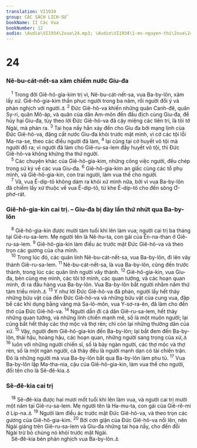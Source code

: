 ```yaml
---
translation: VI1934
group: CÁC SÁCH LỊCH-SỬ
bookName: II Các Vua 
bookNumber: 12
audio: \Audio\VI1934\2vua\24.mp3; \Audio\VI1934\1-ms-nguyen-thi\2vua\24.mp3
---
```


<div class="title"><h1>24</h1><h3>Nê-bu-cát-nết-sa xâm chiếm nước Giu-đa</h3></div>
<span class="verse 2vua_24_1"> <sup>1</sup> Trong đời Giê-hô-gia-kim trị vì, Nê-bu-cát-nết-sa, vua Ba-by-lôn, xâm lấy xứ. Giê-hô-gia-kim thần phục người trong ba năm, rồi người đổi ý và phản nghịch với người.<a data-toggle="tooltip" data-placement="bottom" title="Gie 25:1-38; Da 1:1-2">⚓</a></span>
<span class="verse 2vua_24_2"><sup>2</sup> Đức Giê-hô-va khiến những quân Canh-đê, quân Sy-ri, quân Mô-áp, và quân của dân Am-môn đến đấu địch cùng Giu-đa, để hủy hại Giu-đa, tùy theo lời Đức Giê-hô-va đã cậy miệng các tiên tri, là tôi tớ Ngài, mà phán ra. </span>
<span class="verse 2vua_24_3"><sup>3</sup> Tai họa nầy hẳn xảy đến cho Giu đa bởi mạng lịnh của Đức Giê-hô-va, đặng cất nước Giu-đa khỏi trước mặt mình, vì cớ các tội lỗi Ma-na-se, theo các điều người đã làm, </span>
<span class="verse 2vua_24_4"><sup>4</sup> lại cũng tại cớ huyết vô tội mà người đổ ra; vì người đã làm cho Giê-ru-sa-lem đầy huyết vô tội, thì Đức Giê-hô-va không khứng tha thứ người. <br/></span>
<span class="verse 2vua_24_5"> <sup>5</sup> Các chuyện khác của Giê-hô-gia-kim, những công việc người, đều chép trong sử ký về các vua Giu-đa. </span>
<span class="verse 2vua_24_6"><sup>6</sup> Giê-hô-gia-kim an giấc cùng các tổ phụ mình, và Giê-hô-gia-kin, con trai người, làm vua thế cho người. <br/></span>
<span class="verse 2vua_24_7"> <sup>7</sup> Vả, vua Ê-díp-tô không dám ra khỏi xứ mình nữa, bởi vì vua Ba-by-lôn đã chiếm lấy xứ thuộc về vua Ê-díp-tô, từ khe Ê-díp-tô cho đến sông Ơ-phơ-rát. <br/></span>
<div class="title"><h3>Giê-hô-gia-kin cai trị. – Giu-đa bị đày lần thứ nhứt qua Ba-by-lôn</h3></div>
<span class="verse 2vua_24_8"> <sup>8</sup> Giê-hô-gia-kin được mười tám tuổi khi lên làm vua; người cai trị ba tháng tại Giê-ru-sa-lem. Mẹ người tên là Nê-hu-ta, con gái của Ên-na-than ở Giê-ru-sa-lem. </span>
<span class="verse 2vua_24_9"><sup>9</sup> Giê-hô-gia-kin làm điều ác trước mặt Đức Giê-hô-va và theo trọn các gương của cha mình. <br/></span>
<span class="verse 2vua_24_10"> <sup>10</sup> Trong lúc đó, các quân lính Nê-bu-cát-nết-sa, vua Ba-by-lôn, đi lên vây thành Giê-ru-sa-lem. </span>
<span class="verse 2vua_24_11"><sup>11</sup> Nê-bu-cát-nết-sa, là vua Ba-by-lôn, cũng đến trước thành, trong lúc các quân lính người vây thành. </span>
<span class="verse 2vua_24_12"><sup>12</sup> Giê-hô-gia-kin, vua Giu-đa, bèn cùng mẹ mình, các tôi tớ mình, các quan tướng, và các hoạn quan mình, đi ra đầu hàng vua Ba-by-lôn. Vua Ba-by-lôn bắt người nhằm năm thứ tám triều mình.<a data-toggle="tooltip" data-placement="bottom" title="Gie 22:24-30; 24:1-10; 29:1-2">⚓</a></span>
<span class="verse 2vua_24_13"><sup>13</sup> Y như lời Đức Giê-hô-va đã phán, người lấy hết thảy những bửu vật của đền Đức Giê-hô-va và những bửu vật của cung vua, đập bể các khí dụng bằng vàng mà Sa-lô-môn, vua Y-sơ-ra-ên, đã làm cho đền thờ của Đức Giê-hô-va. </span>
<span class="verse 2vua_24_14"><sup>14</sup> Người dẫn đi cả dân Giê-ru-sa-lem, hết thảy những quan tướng, và những lính chiến mạnh mẽ, số là một muôn người; lại cũng bắt hết thảy các thợ mộc và thợ rèn; chỉ còn lại những thường dân của xứ. </span>
<span class="verse 2vua_24_15"><sup>15</sup> Vậy, người đem Giê-hô-gia-kin đến Ba-by-lôn; lại bắt đem đến Ba-by-lôn, thái hậu, hoàng hậu, các hoạn quan, những người sang trọng của xứ,<a data-toggle="tooltip" data-placement="bottom" title="Exe 17:12">⚓</a></span>
<span class="verse 2vua_24_16"><sup>16</sup> luôn với những người chiến sĩ, số là bảy ngàn người, các thợ mộc và thợ rèn, số là một ngàn người, cả thảy đều là người mạnh dạn có tài chiến trận. Đó là những người mà vua Ba-by-lôn bắt qua Ba-by-lôn làm phu tù. </span>
<span class="verse 2vua_24_17"><sup>17</sup> Vua Ba-by-lôn lập Ma-tha-nia, cậu của Giê-hô-gia-kin, làm vua thế cho người, đổi tên cho là Sê-đê-kia.<a data-toggle="tooltip" data-placement="bottom" title="Gie 37:1; Exe 17:13">⚓</a><br/></span>
<div class="title"><h3>Sê-đê-kia cai trị</h3></div>
<span class="verse 2vua_24_18"> <sup>18</sup> Sê-đê-kia được hai mươi mốt tuổi khi lên làm vua, và người cai trị mười một năm tại Giê-ru-sa-lem. Mẹ người tên là Ha-mu-ta, con gái của Giê-rê-mi ở Líp-na.<a data-toggle="tooltip" data-placement="bottom" title="Gie 27:1-22; 28:1-17">⚓</a></span>
<span class="verse 2vua_24_19"><sup>19</sup> Người làm điều ác trước mặt Đức Giê-hô-va, và theo trọn các gương của Giê-hô-gia-kim. </span>
<span class="verse 2vua_24_20"><sup>20</sup> Bởi cơn giận của Đức Giê-hô-va nổi lên, nên Ngài giáng trên Giê-ru-sa-lem và Giu-đa những tai họa nầy, cho đến đỗi Ngài trừ bỏ chúng nó khỏi trước mặt Ngài. <br/> Sê-đê-kia bèn phản nghịch vua Ba-by-lôn.<a data-toggle="tooltip" data-placement="bottom" title="Exe 17:15">⚓</a><br/></span>
